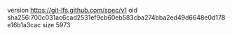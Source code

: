 version https://git-lfs.github.com/spec/v1
oid sha256:700c031ac6cad2531ef9cb60eb583cba274bba2ed49d6648e0d178e16b1a3cac
size 5973
